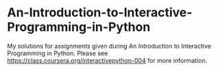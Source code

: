 An-Introduction-to-Interactive-Programming-in-Python
====================================================

My solutions for assignments given during An Introduction to Interactive Programming in Python. 
Please see https://class.coursera.org/interactivepython-004 for more information.  
